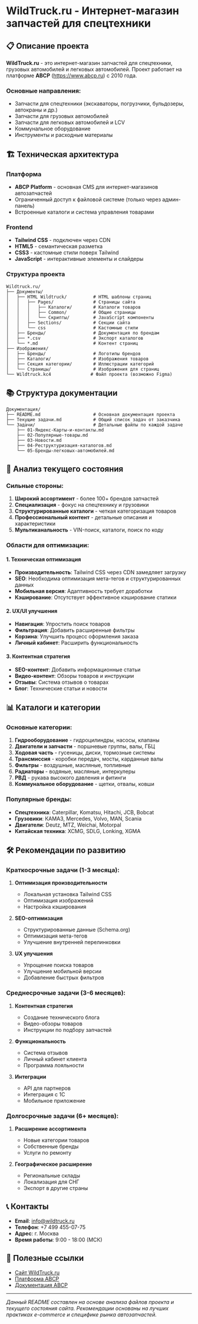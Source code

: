 # WildTruck.ru - Интернет-магазин запчастей для спецтехники

## 📋 Описание проекта

**WildTruck.ru** - это интернет-магазин запчастей для спецтехники, грузовых автомобилей и легковых автомобилей. Проект работает на платформе **ABCP** (https://www.abcp.ru) с 2010 года.

### Основные направления:

- Запчасти для спецтехники (экскаваторы, погрузчики, бульдозеры, автокраны и др.)
- Запчасти для грузовых автомобилей
- Запчасти для легковых автомобилей и LCV
- Коммунальное оборудование
- Инструменты и расходные материалы

## 🏗️ Техническая архитектура

### Платформа

- **ABCP Platform** - основная CMS для интернет-магазинов автозапчастей
- Ограниченный доступ к файловой системе (только через админ-панель)
- Встроенные каталоги и система управления товарами

### Frontend

- **Tailwind CSS** - подключен через CDN
- **HTML5** - семантическая разметка
- **CSS3** - кастомные стили поверх Tailwind
- **JavaScript** - интерактивные элементы и слайдеры

### Структура проекта

```
Wildtruck.ru/
├── Документы/
│   ├── HTML Wildtruck/          # HTML шаблоны страниц
│   │   ├── Pages/               # Страницы сайта
│   │   │   ├── Каталоги/        # Каталоги товаров
│   │   │   ├── Common/          # Общие страницы
│   │   │   └── Скрипты/         # JavaScript компоненты
│   │   ├── Sections/            # Секции сайта
│   │   └── css                  # Кастомные стили
│   ├── Бренды/                  # Документация по брендам
│   ├── *.csv                    # Экспорт каталогов
│   └── *.md                     # Контент страниц
├── Изображения/
│   ├── Бренды/                  # Логотипы брендов
│   ├── Каталоги/                # Изображения товаров
│   ├── Секция категории/        # Иллюстрации категорий
│   └── Страницы/                # Изображения для страниц
└── Wildtruck.kc4               # Файл проекта (возможно Figma)
```

## 📚 Структура документации

```
Документация/
├── README.md                    # Основная документация проекта
├── Текущие задачи.md            # Общий список задач от заказчика
└── Задачи/                      # Детальные файлы по каждой задаче
    ├── 01-Яндекс-Карты-и-контакты.md
    ├── 02-Популярные-товары.md
    ├── 03-Новости.md
    ├── 04-Реструктуризация-каталогов.md
    └── 05-Бренды-легковых-автомобилей.md
```

## 🎯 Анализ текущего состояния

### Сильные стороны:

1. **Широкий ассортимент** - более 100+ брендов запчастей
2. **Специализация** - фокус на спецтехнику и грузовики
3. **Структурированные каталоги** - четкая категоризация товаров
4. **Профессиональный контент** - детальные описания и характеристики
5. **Мультиканальность** - VIN-поиск, каталоги, поиск по коду

### Области для оптимизации:

#### 1. Техническая оптимизация

- **Производительность**: Tailwind CSS через CDN замедляет загрузку
- **SEO**: Необходима оптимизация мета-тегов и структурированных данных
- **Мобильная версия**: Адаптивность требует доработки
- **Кэширование**: Отсутствует эффективное кэширование статики

#### 2. UX/UI улучшения

- **Навигация**: Упростить поиск товаров
- **Фильтрация**: Добавить расширенные фильтры
- **Корзина**: Улучшить процесс оформления заказа
- **Личный кабинет**: Расширить функциональность

#### 3. Контентная стратегия

- **SEO-контент**: Добавить информационные статьи
- **Видео-контент**: Обзоры товаров и инструкции
- **Отзывы**: Система отзывов о товарах
- **Блог**: Технические статьи и новости

## 📊 Каталоги и категории

### Основные категории:

1. **Гидрооборудование** - гидроцилиндры, насосы, клапаны
2. **Двигатели и запчасти** - поршневые группы, валы, ГБЦ
3. **Ходовая часть** - гусеницы, диски, тормозные системы
4. **Трансмиссия** - коробки передач, мосты, карданные валы
5. **Фильтры** - воздушные, масляные, топливные
6. **Радиаторы** - водяные, масляные, интеркулеры
7. **РВД** - рукава высокого давления и фитинги
8. **Коммунальное оборудование** - щетки, отвалы, ковши

### Популярные бренды:

- **Спецтехника**: Caterpillar, Komatsu, Hitachi, JCB, Bobcat
- **Грузовики**: КАМАЗ, Mercedes, Volvo, MAN, Scania
- **Двигатели**: Deutz, MTZ, Weichai, Motorpal
- **Китайская техника**: XCMG, SDLG, Lonking, XGMA

## 🛠️ Рекомендации по развитию

### Краткосрочные задачи (1-3 месяца):

1. **Оптимизация производительности**

   - Локальная установка Tailwind CSS
   - Оптимизация изображений
   - Настройка кэширования

2. **SEO-оптимизация**

   - Структурированные данные (Schema.org)
   - Оптимизация мета-тегов
   - Улучшение внутренней перелинковки

3. **UX улучшения**
   - Упрощение поиска товаров
   - Улучшение мобильной версии
   - Добавление быстрых фильтров

### Среднесрочные задачи (3-6 месяцев):

1. **Контентная стратегия**

   - Создание технического блога
   - Видео-обзоры товаров
   - Инструкции по подбору запчастей

2. **Функциональность**

   - Система отзывов
   - Личный кабинет клиента
   - Программа лояльности

3. **Интеграции**
   - API для партнеров
   - Интеграция с 1С
   - Мобильное приложение

### Долгосрочные задачи (6+ месяцев):

1. **Расширение ассортимента**

   - Новые категории товаров
   - Собственные бренды
   - Услуги по ремонту

2. **Географическое расширение**
   - Региональные склады
   - Локализация для СНГ
   - Экспорт в другие страны

## 📞 Контакты

- **Email**: info@wildtruck.ru
- **Телефон**: +7 499 455-07-75
- **Адрес**: г. Москва
- **Время работы**: 9:00 - 18:00 (МСК)

## 🔗 Полезные ссылки

- [Сайт WildTruck.ru](https://wildtruck.ru)
- [Платформа ABCP](https://www.abcp.ru)
- [Документация ABCP](https://www.abcp.ru/wiki/Main)

---

_Данный README составлен на основе анализа файлов проекта и текущего состояния сайта. Рекомендации основаны на лучших практиках e-commerce и специфике рынка автозапчастей._
